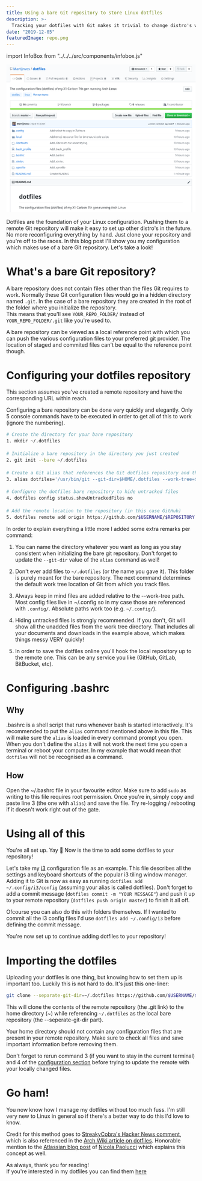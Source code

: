 ```yaml
---
title: Using a bare Git repository to store Linux dotfiles
description: >-
  Tracking your dotfiles with Git makes it trivial to change distro's without having to manually reconfigure your setup. Here's how I do this efficiently!
date: "2019-12-05"
featuredImage: repo.png
---
```

import InfoBox from "../../../src/components/infobox.js"

![My own dotfiles repository](./repo.png)

Dotfiles are the foundation of your Linux configuration. Pushing them to a remote Git repository will make it easy to set up other distro's in the future. No more reconfiguring everything by hand. Just clone your repository and you're off to the races. In this blog post I'll show you my configuration which makes use of a bare Git repository. Let's take a look!

# What's a bare Git repository?
A bare repository does not contain files other than the files Git requires to work. Normally these Git configuration files would go in a hidden directory named `.git`. In the case of a bare repository they are created in the root of the folder where you initialize the repository.  
This means that you'll see `YOUR_REPO_FOLDER/` instead of `YOUR_REPO_FOLDER/.git` like you're used to.

A bare repository can be viewed as a local reference point with which you can push the various configuration files to your preferred git provider. The location of staged and commited files can't be equal to the reference point though.

# Configuring your dotfiles repository

<InfoBox type="warning">
  This section assumes you've created a remote repository and have the corresponding URL within reach.
</InfoBox>

Configuring a bare repository can be done very quickly and elegantly. Only 5 console commands have to be executed in order to get all of this to work (ignore the numbering).

```bash
# Create the directory for your bare repository
1. mkdir ~/.dotfiles

# Initialize a bare repository in the directory you just created
2. git init --bare ~/.dotfiles

# Create a Git alias that references the Git dotfiles repository and the local root directory from which Git adds files by default
3. alias dotfiles='/usr/bin/git --git-dir=$HOME/.dotfiles --work-tree=$HOME'

# Configure the dotfiles bare repository to hide untracked files
4. dotfiles config status.showUntrackedFiles no

# Add the remote location to the repository (in this case GitHub) 
5. dotfiles remote add origin https://github.com/$USERNAME/$REPOSITORY.git
```

In order to explain everything a little more I added some extra remarks per command:

1. You can name the directory whatever you want as long as you stay consistent when initializing the bare git repository. Don't forget to update the `--git-dir` value of the `alias` command as well!

2. Don't ever add files to `~/.dotfiles` (or the name you gave it). This folder is purely meant for the bare repository. The next command determines the default work tree location of Git from which you track files.

3. Always keep in mind files are added relative to the --work-tree path. Most config files live in ~/.config so in my case those are referenced with `.config/`. Absolute paths work too (e.g. `~/.config/`).

4. Hiding untracked files is strongly recommended. If you don't, Git will show all the unadded files from the work tree directory. That includes all your documents and downloads in the example above, which makes things messy VERY quickly!

5. In order to save the dotfiles online you'll hook the local repository up to the remote one. This can be any service you like (GitHub, GitLab, BitBucket, etc).

# Configuring .bashrc

## Why
.bashrc is a shell script that runs whenever bash is started interactively. It's recommended to put the `alias` command mentioned above in this file. 
This will make sure the `alias` is loaded in every command prompt you open. When you don't define the `alias` it will not work the next time you open a terminal or reboot your computer. In my example that would mean that `dotfiles` will not be recognised as a command.

## How
Open the ~/.bashrc file in your favourite editor. Make sure to add `sudo` as writing to this file requires root permission. Once you're in, simply copy and paste line 3 (the one with `alias`) and save the file.
Try re-logging / rebooting if it doesn't work right out of the gate.

# Using all of this
You're all set up. Yay 🎉
Now is the time to add some dotfiles to your repository!

Let's take my [i3](https://i3wm.org/docs/userguide.html) configuration file as an example. This file describes all the settings and keyboard shortcuts of the popular i3 tiling window manager.  
Adding it to Git is now as easy as running `dotfiles add ~/.config/i3/config` (assuming your alias is called dotfiles). Don't forget to add a commit message (`dotfiles commit -m "YOUR MESSAGE"`) and push it up to your remote repository (`dotfiles push origin master`) to finish it all off.

Ofcourse you can also do this with folders themselves. If I wanted to commit all the i3 config files I'd use `dotfiles add ~/.config/i3` before defining the commit message.

You're now set up to continue adding dotfiles to your repository!

# Importing the dotfiles
Uploading your dotfiles is one thing, but knowing how to set them up is important too. Luckily this is not hard to do. It's just this one-liner:

```bash
git clone --separate-git-dir=~/.dotfiles https://github.com/$USERNAME/$REPOSITORY.git ~
```
This will clone the contents of the remote repository (the .git link) to the home directory (~) while referencing `~/.dotfiles` as the local bare repository (the --seperate-git-dir part).

<InfoBox type="error">
  Your home directory should not contain any configuration files that are present in your remote repository. Make sure to check all files and save important information before removing them.
</InfoBox>

Don't forget to rerun command 3 (if you want to stay in the current terminal) and 4 of the [configuration section](#configuring-your-dotfiles-repository) before trying to update the remote with your locally changed files.

# Go ham!
You now know how I manage my dotfiles without too much fuss. I'm still very new to Linux in general so if there's a better way to do this I'd love to know.

Credit for this method goes to [StreakyCobra's Hacker News comment](https://news.ycombinator.com/item?id=11070797), which is also referenced in the [Arch Wiki article on dotfiles](https://wiki.archlinux.org/index.php/Dotfiles#Tracking_dotfiles_directly_with_Git). 
Honorable mention to the [Atlassian blog post](https://www.atlassian.com/git/tutorials/dotfiles) of [Nicola Paolucci](https://twitter.com/durdn) which explains this concept as well.

As always, thank you for reading!  
If you're interested in my dotfiles you can find them [here](https://github.com/Martijnvos/dotfiles/tree/master)
